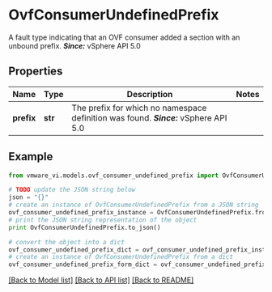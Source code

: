 # OvfConsumerUndefinedPrefix

A fault type indicating that an OVF consumer added a section with an unbound prefix.  ***Since:*** vSphere API 5.0 

## Properties
Name | Type | Description | Notes
------------ | ------------- | ------------- | -------------
**prefix** | **str** | The prefix for which no namespace definition was found.  ***Since:*** vSphere API 5.0  | 

## Example

```python
from vmware_vi.models.ovf_consumer_undefined_prefix import OvfConsumerUndefinedPrefix

# TODO update the JSON string below
json = "{}"
# create an instance of OvfConsumerUndefinedPrefix from a JSON string
ovf_consumer_undefined_prefix_instance = OvfConsumerUndefinedPrefix.from_json(json)
# print the JSON string representation of the object
print OvfConsumerUndefinedPrefix.to_json()

# convert the object into a dict
ovf_consumer_undefined_prefix_dict = ovf_consumer_undefined_prefix_instance.to_dict()
# create an instance of OvfConsumerUndefinedPrefix from a dict
ovf_consumer_undefined_prefix_form_dict = ovf_consumer_undefined_prefix.from_dict(ovf_consumer_undefined_prefix_dict)
```
[[Back to Model list]](../README.md#documentation-for-models) [[Back to API list]](../README.md#documentation-for-api-endpoints) [[Back to README]](../README.md)


